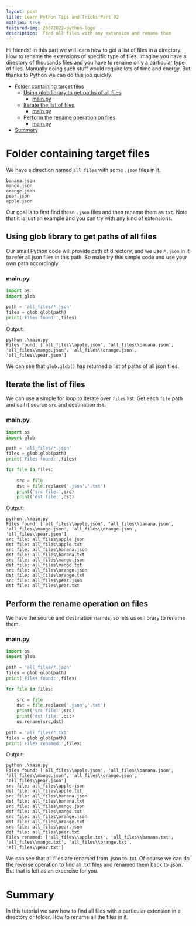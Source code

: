 ```yaml
---
layout: post
title: Learn Python Tips and Tricks Part 02
mathjax: true
featured-img: 26072022-python-logo
description:  Find all files with any extension and rename them
---
```


Hi friends! In this part we will learn how to get a list of files in a directory. How to rename the extensions of specific type of files. Imagine you have a directory of thousands files and you have to rename only a particular type of files. Manually doing such stuff would require lots of time and energy. But thanks to Python we can do this job quickly.

* [Folder containing target files](#folder-containing-target-files)
    * [Using glob library to get paths of all files](#using-glob-library-to-get-paths-of-all-files)
        * [main.py](#main.py)
    * [Iterate the list of files](#iterate-the-list-of-files)
        * [main.py](#main.py)
    * [Perform the rename operation on files](#perform-the-rename-operation-on-files)
        * [main.py](#main.py)
* [Summary ](#summary-)

# Folder containing target files

We have a direction named `all_files` with some `.json` files in it.
```
banana.json
mango.json
orange.json
pear.json
apple.json
```
Our goal is to first find these `.json` files and then rename them as `txt`. Note that it is just an example and you can try with any kind of extensions.

## Using glob library to get paths of all files

Our small Python code will provide path of directory, and we use `*.json` in it to refer all json files in this path. So make try this simple code and use your own path accordingly.

### main.py

```python
import os
import glob

path = 'all_files/*.json'
files = glob.glob(path)
print('Files found:',files)
```

Output:

```
python .\main.py
Files found: ['all_files\\apple.json', 'all_files\\banana.json', 'all_files\\mango.json', 'all_files\\orange.json', 'all_files\\pear.json']
```
We can see that `glob.glob()` has returned a list of paths of all json files.

## Iterate the list of files

We can use a simple for loop to iterate over `files` list. Get each `file` path and call it source `src` and destination `dst`.  

### main.py

```python
import os
import glob

path = 'all_files/*.json'
files = glob.glob(path)
print('Files found:',files)

for file in files:
    
    src = file
    dst = file.replace('.json','.txt')
    print('src file:',src)
    print('dst file:',dst)
```

Output:

```
python .\main.py
Files found: ['all_files\\apple.json', 'all_files\\banana.json', 'all_files\\mango.json', 'all_files\\orange.json', 'all_files\\pear.json']
src file: all_files\apple.json
dst file: all_files\apple.txt
src file: all_files\banana.json
dst file: all_files\banana.txt
src file: all_files\mango.json
dst file: all_files\mango.txt
src file: all_files\orange.json
dst file: all_files\orange.txt
src file: all_files\pear.json
dst file: all_files\pear.txt
```

## Perform the rename operation on files

We have the source and destination names, so lets us `os` library to rename them.

### main.py

```python
import os
import glob

path = 'all_files/*.json'
files = glob.glob(path)
print('Files found:',files)

for file in files:
    
    src = file
    dst = file.replace('.json','.txt')
    print('src file:',src)
    print('dst file:',dst)
    os.rename(src,dst)
    
path = 'all_files/*.txt'
files = glob.glob(path)
print('Files renamed:',files)
```

Output:

```
python .\main.py
Files found: ['all_files\\apple.json', 'all_files\\banana.json', 'all_files\\mango.json', 'all_files\\orange.json', 'all_files\\pear.json']
src file: all_files\apple.json
dst file: all_files\apple.txt
src file: all_files\banana.json
dst file: all_files\banana.txt
src file: all_files\mango.json
dst file: all_files\mango.txt
src file: all_files\orange.json
dst file: all_files\orange.txt
src file: all_files\pear.json
dst file: all_files\pear.txt
Files renamed: ['all_files\\apple.txt', 'all_files\\banana.txt', 'all_files\\mango.txt', 'all_files\\orange.txt', 'all_files\\pear.txt']
```

We can see that all files are renamed from .json to .txt. Of course we can do the reverse operation to find all .txt files and renamed them back to .json. But that is left as an excercise for you. 


# Summary 

In this tutorial we saw how to find all files with a particular extension in a directory or folder. How to rename all the files in it.
